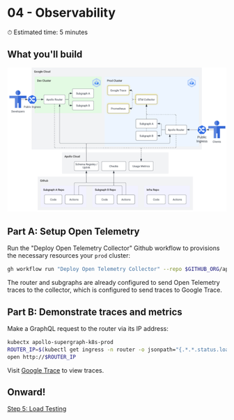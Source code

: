 # 04 - Observability

⏱ Estimated time: 5 minutes

## What you'll build

![Architecture diagram of the supergraph](diagram.png)

## Part A: Setup Open Telemetry

Run the "Deploy Open Telemetry Collector" Github workflow to provisions the necessary resources your `prod` cluster:

```sh
gh workflow run "Deploy Open Telemetry Collector" --repo $GITHUB_ORG/apollo-supergraph-k8s-infra
```

The router and subgraphs are already configured to send Open Telemetry traces to the collector, which is configured to send traces to Google Trace.

## Part B: Demonstrate traces and metrics

Make a GraphQL request to the router via its IP address:

```sh
kubectx apollo-supergraph-k8s-prod
ROUTER_IP=$(kubectl get ingress -n router -o jsonpath="{.*.*.status.loadBalancer.ingress.*.ip}")
open http://$ROUTER_IP
```

Visit [Google Trace](https://console.cloud.google.com/traces/list) to view traces.

## Onward!

[Step 5: Load Testing](../05-load-testing/)

